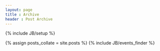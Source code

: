 ```yaml
---
layout: page
title : Archive
header : Post Archive
---
```

{% include JB/setup %}

{% assign posts_collate = site.posts %}
{% include JB/events_finder %}
